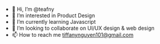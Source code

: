 - 👋 Hi, I’m @teafny
- 👀 I’m interested in Product Design
- 🌱 I’m currently learning Javascript
- 💞️ I’m looking to collaborate on UI/UX design & web design
- 📫 How to reach me tiffanynguyen101@gmail.com

<!---
teafny/teafny is a ✨ special ✨ repository because its `README.md` (this file) appears on your GitHub profile.
You can click the Preview link to take a look at your changes.
--->
